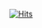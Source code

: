[![Hits](https://hits.seeyoufarm.com/api/count/incr/badge.svg?url=https%3A%2F%2Fgithub.com%2FAstraKR&count_bg=%233DC2C8&title_bg=%23555555&icon=tinder.svg&icon_color=%23FFFFFF&title=hits&edge_flat=false)](https://hits.seeyoufarm.com)
